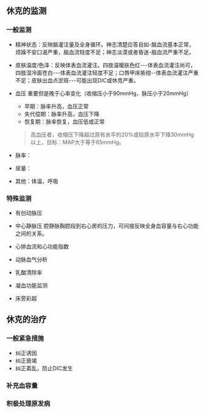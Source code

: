 ## 休克的监测

### 一般监测

- 精神状态：反映脑灌注量及全身循环。神志清楚应答自如-脑血流基本正常，烦躁不安口渴严重，脑血流轻度不足；神志淡漠或者昏迷-脑血流严重不足。
- 皮肤温度/色泽：反映体表血流灌注。四肢温暖肤色红---体表血流灌注尚可，四肢湿冷面苍白---体表血流灌注轻度不足；口唇甲床紫绀--体表血流灌注严重不足；皮肤出血点淤斑---可能出现DIC或休克严重。

- 血压 重要但是晚于心率变化（收缩压小于90mmHg，脉压小于20mmHg）
	- 早期：脉率升高，血压正常
	- 失代偿期：脉率升高，血压下降
	- 恢复期：脉率恢复，血压低或正常
	>高血压者，收缩压下降超过原有水平的20%或较原水平下降30mmHg以上，目标：MAP大于等于65mmHg。

- 脉率：
- 尿量：
- 其他：体温，呼吸

### 特殊监测
- 有创动脉压

- 中心静脉压
    腔静脉胸腔段到右心房的压力，可间接反映全身血容量与右心功能之间的关系。

- 心排血流和心功能指数

- 动脉血气分析

- 乳酸清除率
- 凝血功能监测
- 床旁彩超
## 休克的治疗

### 一般紧急措施
- 纠正诱因
- 纠正衰竭
- 纠正紊乱，防止DIC发生

### 补充血容量

### 积极处理原发病


